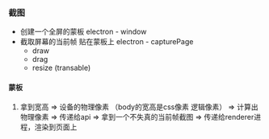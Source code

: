 ### 截图

- 创建一个全屏的蒙板 electron - window
- 截取屏幕的当前帧 贴在蒙板上 electron - capturePage
   - draw
   - drag
   - resize (transable)


#### 蒙板
1. 拿到宽高 
=> 设备的物理像素 （body的宽高是css像素 逻辑像素）
=> 计算出物理像素 
=> 传递给api 
=> 拿到一个不失真的当前帧截图 
=> 传递给renderer进程，渲染到页面上
